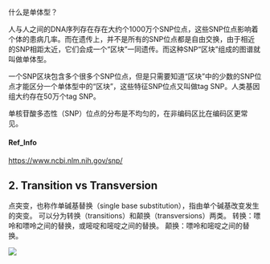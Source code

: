 ##

什么是单体型？

人与人之间的DNA序列存在存在大约个1000万个SNP位点，这些SNP位点影响着个体的患病几率。而在遗传上，并不是所有的SNP位点都是自由交换，由于相近的SNP相距太近，它们会成一个“区块”一同遗传。而这种SNP“区块”组成的图谱就叫做单体型。

一个SNP区块包含多个很多个SNP位点，但是只需要知道“区块”中的少数的SNP位点才能区分一个单体型中的“区块”，这些特征SNP位点又叫做tag SNP。人类基因组大约存在50万个tag SNP。

单核苷酸多态性（SNP）位点的分布是不均匀的，在非编码区比在编码区更常见。

#### Ref_Info
https://www.ncbi.nlm.nih.gov/snp/

## 2. Transition vs Transversion
点突变，也称作单碱基替换（single base substitution），指由单个碱基改变发生的突变。
可以分为转换（transitions）和颠换（transversions）两类。
转换：嘌呤和嘌呤之间的替换，或嘧啶和嘧啶之间的替换。
颠换：嘌呤和嘧啶之间的替换。

![](../pictures/Difference-Between-Transition-and-Transversion.png 
)

